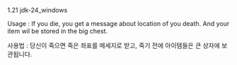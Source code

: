 1.21  jdk-24_windows 


Usage : If you die, you get a message about location of you death. And your item wil be stored in the big chest.  


사용법 : 당신이 죽으면 죽은 좌표를 메세지로 받고, 죽기 전에 아이템들은 큰 상자에 보관됩니다.
